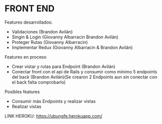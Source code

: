 # FRONT END

Features desarrollados:
- Validaciones (Brandon Avilán)
- Singin & Login (Giovanny Albarracin Brandon Avilán)
- Proteger Rutas (Giovanny Albarracin)
- Implementar Redux (Giovanny Albarracin & Brandon Avilán)

Features en proceso
- Crear vistar y rutas para Endpoint (Brandon Avilán)
- Conectar front con el api de Rails y consumir como mínimo 5 endpoints del back (Brandon Avilán)(Se crearon 2 Endpoints aun sin conectar con el back falta comprobarlo)

Posibles features
- Consumir más Endpoints y realizar vistas
- Realizar vistas

LINK HEROKU: https://ubungfe.herokuapp.com/
